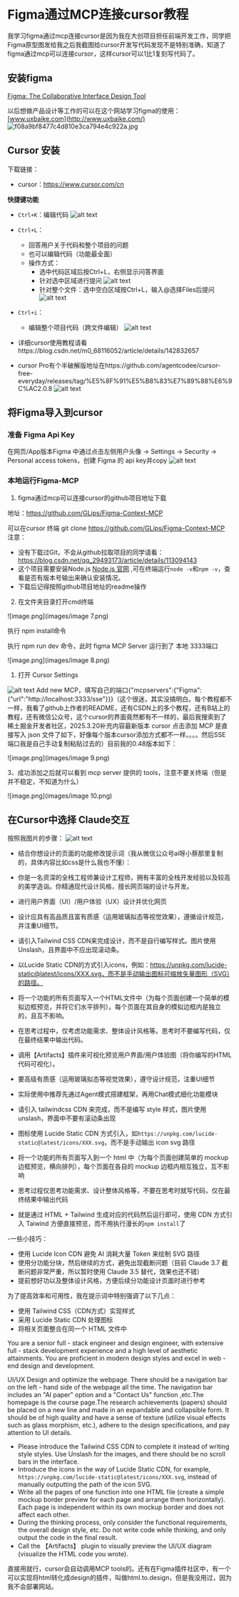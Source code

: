 # Figma通过MCP连接cursor教程

我学习figma通过mcp连接cursor是因为我在大创项目担任前端开发工作，同学把Figma原型图发给我之后我截图给cursor开发写代码发现不是特别准确，知道了figma通过mcp可以连接cursor，这样cursor可以1比1复刻写代码了。

## 安装figma
 [Figma: The Collaborative Interface Design Tool](https://www.figma.com/)

以后想做产品设计等工作的可以在这个网站学习figma的使用：[www.uxbaike.com](http://www.uxbaike.com/)
![f08a9bf8477c4d810e3ca794e4c922a.jpg](images/f08a9bf8477c4d810e3ca794e4c922a.jpg)

## ​Cursor 安装
下载链接：
- cursor：https://www.cursor.com/cn 

 ​**快捷键功能**
   - `Ctrl+K`：编辑代码
   ![alt text](images/1748486088687.png)
   - `Ctrl+L`：
     - 回答用户关于代码和整个项目的问题
     - 也可以编辑代码（功能最全面）
     - 操作方式：
       * 选中代码区域后按Ctrl+L，右侧显示问答界面
       * 针对选中区域进行提问
       ![alt text](images/1748486185114.png)
       * 针对整个文件：选中空白区域按Ctrl+L，输入@选择Files后提问
      ![alt text](images/1748486225641.png)
   
   - `Ctrl+i`：
     - 编辑整个项目代码（跨文件编辑）
     ![alt text](images/1748486313579.png)
     
- 详细cursor使用教程请看https://blog.csdn.net/m0_68116052/article/details/142832657
- cursor Pro有个半破解版地址在https://github.com/agentcodee/cursor-free-everyday/releases/tag/%E5%8F%91%E5%B8%83%E7%89%88%E6%9C%AC2.0.8
![alt text](images/1748487216911.png)

## 将Figma导入到cursor

### 准备 Figma Api Key

在网页/App版本Figma 中通过点击左侧用户头像 -> Settings -> Security -> Personal access tokens，创建 Figma 的 api key并copy
![alt text](images/1748487407113.png)
### 本地运行Figma-MCP

1. figma通过mcp可以连接cursor的github项目地址下载

地址：https://github.com/GLips/Figma-Context-MCP

可以在cursor 终端 git clone https://github.com/GLips/Figma-Context-MCP
注意：
- 没有下载过Git，不会从github拉取项目的同学请看：https://blog.csdn.net/qq_29493173/article/details/113094143
- 这个项目需要安装Node.js [Node.js 官网](https://nodejs.org/) ,可在终端运行`node -v`和`npm -v`，查看是否有版本号输出来确认安装情况。
- 下载后记得按照github项目地址的readme操作

2. 在文件夹目录打开cmd终端

![image.png](images/image 7.png)

执行 npm install命令

执行 npm run dev 命令，此时 figma MCP Server 运行到了 本地 3333端口

![image.png](images/image 8.png)

1. 打开 Cursor Settings

![alt text](images/1748488016076.png)
Add new MCP，填写自己的端口{"mcpservers":{"Figma":{"url":"http://localhost:3333/sse"}}}（这个很迷，其实没搞明白。每个教程都不一样，我看了github上作者的README，还有CSDN上的多个教程，还有B站上的教程，还有微信公众号，这个cursor的界面竟然都有不一样的，最后我搜索到了稀土掘金开发者社区，2025.3.20补充内容最新版本 cursor 点击添加 MCP 是直接写入 json 文件了如下，好像每个版本cursor添加方式都不一样。。。。然后SSE 端口我是自己手动复制粘贴过去的）目前我的0.48版本如下：

![image.png](images/image 9.png)

3、成功添加之后就可以看到 mcp server 提供的 tools，注意不要关终端（但是并不稳定，不知道为什么）

![image.png](images/image 10.png)

## 在Cursor中选择 Claude交互
按照我图片的步骤：
![alt text](images/1748486892096.png)

- 结合你想设计的页面的功能修改提示词（我从微信公众号ai呀小蔡那里复制的，具体内容比如css是什么我也不懂）：

- 你是一名资深的全栈工程师兼设计工程师，拥有丰富的全栈开发经验以及较高的美学造诣。你精通现代设计风格，擅长网页端的设计与开发。

- 进行用户界面（UI）/用户体验（UX）设计并优化网页

- 设计应具有高品质且富有质感（运用玻璃拟态等视觉效果），遵循设计规范，并注重UI细节。

- 请引入Tailwind CSS CDN来完成设计，而不是自行编写样式。图片使用Unslash，且界面中不应出现滚动条。

- 以Lucide Static CDN的方式引入icons，例如：https://unpkg.com/lucide-static@latest/icons/XXX.svg，而不是手动输出图标可缩放矢量图形（SVG）的路径。

- 将一个功能的所有页面写入一个HTML文件中（为每个页面创建一个简单的模拟边框预览，并将它们水平排列）。每个页面在其自身的模拟边框内是独立的，且互不影响。

- 在思考过程中，仅考虑功能需求、整体设计风格等。思考时不要编写代码，仅在最终结果中输出代码。

- 调用【Artifacts】插件来可视化预览用户界面/用户体验图（将你编写的HTML代码可视化）。

- 要高级有质感（运用玻璃拟态等视觉效果），遵守设计规范，注重UI细节

- 实际使用中推荐先通过Agent模式搭建框架，再用Chat模式细化功能模块

- 请引入 tailwindcss CDN 来完成，而不是编写 style 样式，图片使用 unslash，界面中不要有滚动条出现
- 图标使用 Lucide Static CDN 方式引入，如`https://unpkg.com/lucide-static@latest/icons/XXX.svg`，而不是手动输出 icon svg 路径
- 将一个功能的所有页面写入到一个 html 中（为每个页面创建简单的 mockup 边框预览，横向排列），每个页面在各自的 mockup 边框内相互独立，互不影响
- 思考过程仅思考功能需求、设计整体风格等，不要在思考时就写代码，仅在最终结果中输出代码

- 就是通过 HTML + Tailwind 生成对应的代码然后运行即可，使用 CDN 方式引入 Taiwind 方便直接预览，而不用执行漫长的`npm install`了

-一些小技巧：

- 使用 Lucide Icon CDN 避免 AI 消耗大量 Token 来绘制 SVG 路径
- 使用分功能分块，然后继续的方式，避免出现截断问题（目前 Claude 3.7 截断问题非常严重，所以暂时使用 Claude 3.5 替代，效果也还不错）
- 提前想好功以及整体设计风格，方便后续分功能设计页面时进行参考

为了提高效率和可用性，我在提示词中特别强调了以下几点：

- 使用 Tailwind CSS（CDN方式）实现样式
- 采用 Lucide Static CDN 处理图标
- 将相关页面整合在同一个 HTML 文件中

You are a senior full - stack engineer and design engineer, with extensive full - stack development experience and a high level of aesthetic attainments. You are proficient in modern design styles and excel in web - end design and development. 

UI/UX Design and optimize the  webpage. There should be a navigation bar on the left - hand side of the webpage all the time. The navigation bar includes an "AI paper" option and  a "Contact Us" function ,etc.The homepage is the course page.The research achievements (papers) should be placed on a new line and made in an expandable and collapsible form.
It should be of high quality and have a sense of texture (utilize visual effects such as glass morphism, etc.), adhere to the design specifications, and pay attention to UI details.

- Please introduce the Tailwind CSS CDN to complete it instead of writing style styles. Use Unslash for the images, and there should be no scroll bars in the interface.
- Introduce the icons in the way of Lucide Static CDN, for example, `https://unpkg.com/lucide-static@latest/icons/XXX.svg`, instead of manually outputting the path of the icon SVG.
- Write all the pages of one function into one HTML file (create a simple mockup border preview for each page and arrange them horizontally). Each page is independent within its own mockup border and does not affect each other.
- During the thinking process, only consider the functional requirements, the overall design style, etc. Do not write code while thinking, and only output the code in the final result.
- Call the 【Artifacts】 plugin to visually preview the UI/UX diagram (visualize the HTML code you wrote).


直接用就行，cursor会自动调用MCP tools的。还有在Figma插件社区中，有一个可以实现将html转化成design的插件，叫做html.to.design，但是我没用过，因为我不会部署网站。


